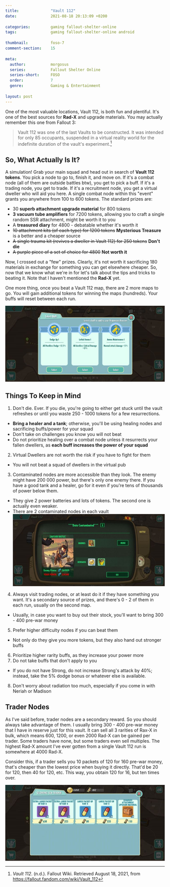 ```yaml
---
title:              "Vault 112"
date:               2021-08-18 20:13:09 +0200

categories:         gaming fallout-shelter-online
tags:               gaming fallout-shelter-online android

thumbnail:          foso-7
comment-section:    15

meta:
  author:           morgosus
  series:           Fallout Shelter Online
  series-short:     FOSO
  order:            7
  genre:            Gaming & Entertainment

layout: post
---
```

One of the most valuable locations, Vault 112, is both fun and plentiful. It's one of the best sources for **Rad-X** and upgrade materials. You may actually remember this one from Fallout 3:

> Vault 112 was one of the last Vaults to be constructed. It was intended for only 85 occupants, suspended in a virtual reality world for the indefinite duration of the vault's experiment.[^1]

## So, What Actually Is It?

A simulation! Grab your main squad and head out in search of **Vault 112 tokens**. You pick a node to go to, finish it, and move on. If it's a combat node (all of them are outside battles btw), you get to pick a buff. If it's a trading node, you get to trade. If it's a recruitment node, you get a virtual dweller who will aid you here. A single combat node within this "event" grants you anywhere from 100 to 600 tokens. The standard prizes are:

- 30 **superb attachment upgrade material** for 800 tokens
- **3 vacuum tube amplifiers** for 7200 tokens, allowing you to craft a single random SSR attachment, might be worth it to you
- A **treasured diary** for 4800 - debatable whether it's worth it
- ~~10 attachment kits (of each type) for 1200 tokens~~ **Mysterious Treasure** is a better and a cheaper source
- ~~A single trauma kit (revives a dweller in Vault 112) for 250 tokens~~ **Don't die**
- ~~A purple piece of a set of choice for 4800~~ **Not worth it**

Now, I crossed out a "few" prizes. Clearly, it's not worth it sacrificing 180 materials in exchange for something you can get elsewhere cheaper. So, now that we know what we're in for let's talk about the tips and tricks to beating it. Note that I haven't mentioned the **Rad-X** yet.

One more thing, once you beat a Vault 112 map, there are 2 more maps to go. You will gain additional tokens for winning the maps (hundreds). Your buffs will reset between each run.

![Buffs from combat nodes](/assets/thm/gaming/foso/buff.jpg?v=1.0.0)

## Things To Keep in Mind

1. Don't die. Ever. If you die, you're going to either get stuck until the vault refreshes or until you waste 250 - 1000 tokens for a few resurrections.
- **Bring a healer and a tank**; otherwise, you'll be using healing nodes and sacrificing buffs/power for your squad
- Don't take on challenges you know you will not beat
- Do not prioritize healing over a combat node unless it resurrects your fallen dwellers, as **each buff increases the power of your squad**
2. Virtual Dwellers are not worth the risk if you have to fight for them
- You will not beat a squad of dwellers in the virtual pub
3. Contaminated nodes are more accessible than they look. The enemy might have 200 000 power, but there's only one enemy there. If you have a good tank and a healer, go for it even if you're tens of thousands of power below them.
- They give 2 power batteries and lots of tokens. The second one is actually even weaker.
- There are 2 contaminated nodes in each vault
  ![Contaminated nodes are actually easy to beat](/assets/thm/gaming/foso/contaminated.jpg?v=1.0.0)
4. Always visit trading nodes, or at least do it if they have something you want. It's a secondary source of prizes, and there's 0 - 2 of them in each run, usually on the second map.
- Usually, in case you want to buy out their stock, you'll want to bring 300 - 400 pre-war money
5. Prefer higher difficulty nodes if you can beat them
- Not only do they give you more tokens, but they also hand out stronger buffs
6. Prioritize higher rarity buffs, as they increase your power more
7. Do not take buffs that don't apply to you
- If you do not have Strong, do not increase Strong's attack by 40%; instead, take the 5% dodge bonus or whatever else is available.
8. Don't worry about radiation too much, especially if you come in with Neriah or Madison

## Trader Nodes

As I've said before, trader nodes are a secondary reward. So you should always take advantage of them. I usually bring 300 - 400 pre-war money that I have in reserve just for this vault. It can sell all 3 rarities of Rax-X in bulk, which means 600, 1200, or even 2000 Rad-X can be gained per trader. Some traders have none, but some traders even sell multiples. The highest Rad-X amount I've ever gotten from a single Vault 112 run is somewhere at 4000 Rad-X.

Consider this, if a trader sells you 10 packets of 120 for 160 pre-war money, that's cheaper than the lowest price when buying it directly. That'd be 20 for 120, then 40 for 120, etc. This way, you obtain 120 for 16, but ten times over.

![An example of the trader's stock](/assets/thm/gaming/foso/glowing-sea-trader.jpg?v=2.0.0)


[^1]: *Vault 112*. (n.d.). Fallout Wiki. Retrieved August 18, 2021, from https://fallout.fandom.com/wiki/Vault_112
